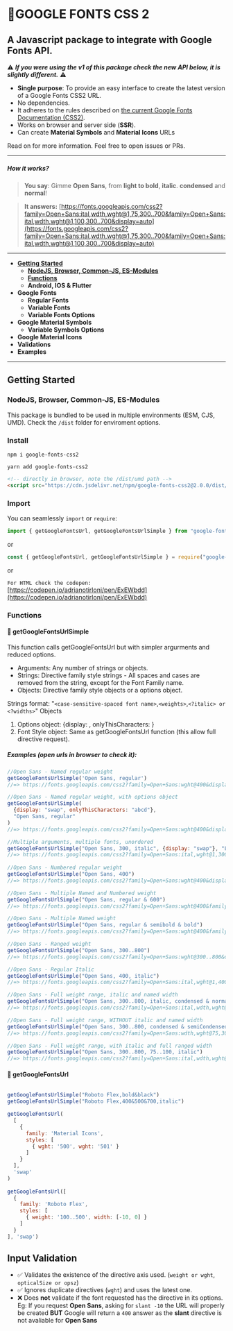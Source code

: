 # 📜GOOGLE FONTS CSS 2
## A Javascript package to integrate with Google Fonts API.

⚠️ _**If you were using the v1 of this package check the new API below, it is slightly different.**_ ⚠️

- **Single purpose**: To provide an easy interface to create the latest version of a Google Fonts CSS2 URL.
- No dependencies.
- It adheres to the rules described on [the current Google Fonts Documentation (CSS2)](https://developers.google.com/fonts/docs/css2 "Google Fonts Documentation (CSS2)").
- Works on browser and server side (**SSR**).
- Can create **Material Symbols** and **Material Icons** URLs

Read on for more information. 
Feel free to open issues or PRs.

------------

##### How it works?
> **You say**: 
Gimme **Open Sans**, from **light to bold**, **italic**. **condensed** and **normal**!

> **It answers:**
[https://fonts.googleapis.com/css2?family=Open+Sans:ital,wdth,wght@1,75,300..700&family=Open+Sans:ital,wdth,wght@1,100,300..700&display=auto](https://fonts.googleapis.com/css2?family=Open+Sans:ital,wdth,wght@1,75,300..700&family=Open+Sans:ital,wdth,wght@1,100,300..700&display=auto)

------------

- **[Getting Started](#getting-started)**
	- **[NodeJS, Browser, Common-JS, ES-Modules](#nodejs-browser-common-js-es-modules)**
	- **[Functions](#functions)**
	- **Android, IOS & Flutter**
- **Google Fonts**
	- **Regular Fonts**
	- **Variable Fonts**
	- **Variable Fonts Options**
- **Google Material Symbols**
	- **Variable Symbols Options**
- **Google Material Icons**
- **Validations**
- **Examples**

---
## Getting Started
### NodeJS, Browser, Common-JS, ES-Modules

This package is bundled to be used in multiple environments (ESM, CJS, UMD).
Check the `/dist` folder for enviroment options.

### Install

```console
npm i google-fonts-css2
```
```console
yarn add google-fonts-css2
```
```html
<!-- directly in browser, note the /dist/umd path -->
<script src="https://cdn.jsdelivr.net/npm/google-fonts-css2@2.0.0/dist/umd/index.min.js"></script>
```

### Import
You can seamlessly `import` or `require`:

```javascript
import { getGoogleFontsUrl, getGoogleFontsUrlSimple } from "google-fonts-css2"
```
or
```javascript
const { getGoogleFontsUrl, getGoogleFontsUrlSimple } = require("google-fonts-css2")
```
or

`For HTML check the codepen:` [https://codepen.io/adrianotirloni/pen/ExEWbdd](https://codepen.io/adrianotirloni/pen/ExEWbdd)

### Functions
#### 📜 getGoogleFontsUrlSimple
This function calls getGoogleFontsUrl but with simpler argurments and reduced options.
- Arguments: Any number of strings or objects.
- Strings: Directive family style strings - All spaces and cases are removed from the string, except for the Font Family name.
- Objects: Directive family style objects or a options object.

Strings format: "`<case-sensitive-spaced font name>`,`<weights>`,`<?italic> or <?widths>`"
Objects
1) Options object: {display: <string>, onlyThisCharacters: <string>}
2) Font Style object: Same as getGoogleFontsUrl function (this allow full directive request).
	
##### Examples (open urls in browser to check it):
```javascript
//Open Sans - Named regular weight
getGoogleFontsUrlSimple('Open Sans, regular')
//=> https://fonts.googleapis.com/css2?family=Open+Sans:wght@400&display=auto

//Open Sans - Named regular weight, with options object
getGoogleFontsUrlSimple(
  {display: "swap", onlyThisCharacters: "abcd"}, 
  "Open Sans, regular"
)
//=> https://fonts.googleapis.com/css2?family=Open+Sans:wght@400&display=swap&text=abcd

//Multiple arguments, multiple fonts, unordered
getGoogleFontsUrlSimple("Open Sans, 300, italic", {display: "swap"}, "Lato, regular")
//=> https://fonts.googleapis.com/css2?family=Open+Sans:ital,wght@1,300&family=Lato:wght@400&display=swap	
	
//Open Sans - Numbered regular weight
getGoogleFontsUrlSimple("Open Sans, 400")
//=> https://fonts.googleapis.com/css2?family=Open+Sans:wght@400&display=auto

//Open Sans - Multiple Named and Numbered weight
getGoogleFontsUrlSimple("Open Sans, regular & 600")
//=> https://fonts.googleapis.com/css2?family=Open+Sans:wght@400&family=Open+Sans:wght@600&display=auto

//Open Sans - Multiple Named weight
getGoogleFontsUrlSimple("Open Sans, regular & semibold & bold")
//=> https://fonts.googleapis.com/css2?family=Open+Sans:wght@400&family=Open+Sans:wght@600&family=Open+Sans:wght@700&display=auto

//Open Sans - Ranged weight
getGoogleFontsUrlSimple("Open Sans, 300..800")
//=> https://fonts.googleapis.com/css2?family=Open+Sans:wght@300..800&display=auto

//Open Sans - Regular Italic
getGoogleFontsUrlSimple("Open Sans, 400, italic")
//=> https://fonts.googleapis.com/css2?family=Open+Sans:ital,wght@1,400&display=auto

//Open Sans - Full weight range, italic and named width
getGoogleFontsUrlSimple("Open Sans, 300..800, italic, condensed & normal")
//=> https://fonts.googleapis.com/css2?family=Open+Sans:ital,wdth,wght@1,75,300..800&family=Open+Sans:ital,wdth,wght@1,100,300..800&display=auto

//Open Sans - Full weight range, WITHOUT italic and named width
getGoogleFontsUrlSimple("Open Sans, 300..800, condensed & semiCondensed & normal")
//=> https://fonts.googleapis.com/css2?family=Open+Sans:wdth,wght@75,300..800&family=Open+Sans:wdth,wght@87.5,300..800&family=Open+Sans:wdth,wght@100,300..800&display=auto

//Open Sans - Full weight range, with italic and full ranged width
getGoogleFontsUrlSimple("Open Sans, 300..800, 75..100, italic")
//=> https://fonts.googleapis.com/css2?family=Open+Sans:ital,wdth,wght@1,75..100,300..800&display=auto
```

#### 📜 getGoogleFontsUrl


```javascript

getGoogleFontsUrlSimple("Roboto Flex,bold&black")
getGoogleFontsUrlSimple("Roboto Flex,400&500&700,italic")

getGoogleFontsUrl(
  [
    {
      family: 'Material Icons',
      styles: [
        { wght: '500', wght: '501' }
      ]
    }
  ],
  'swap'
)
      
getGoogleFontsUrl([
  {
    family: 'Roboto Flex',
    styles: [
      { weight: '100..500', width: [-10, 0] }
    ]
  }
], 'swap')
```

## Input Validation
- ✅ Validates the existence of the directive axis used. (`weight or wght`, `opticalSize or opsz`)
- ✅ Ignores duplicate directives (`wght`) and uses the latest one.
- ❌ Does **not** validate if the font requested has the directive in its options. Eg: If you request **Open Sans**, asking for `slant -10` the URL will properly be created **BUT** Google will return a `400` answer as the **slant** directive is not avaliable for **Open Sans**

